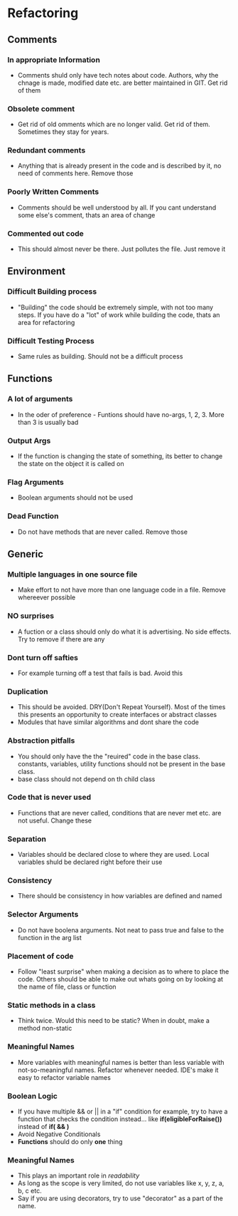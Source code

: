 # Refactoring

## Comments
### In appropriate Information
* Comments shuld only have tech notes about code. Authors, why the chnage is made, modified date etc. are better maintained  in GIT. Get rid of them
### Obsolete comment
* Get rid of old omments which are no longer valid. Get rid of them. Sometimes they stay for years.
### Redundant comments
* Anything that is already present in the code and is described by it, no need of comments here. Remove those
### Poorly Written Comments
* Comments should be well understood by all. If you cant understand some else's comment, thats an area of change
### Commented out code
* This should almost never be there. Just pollutes the file. Just remove it

## Environment
### Difficult Building process
* "Building" the code should be extremely simple, with not too many steps. If you have do a "lot" of work while building the code, thats an area for refactoring
### Difficult Testing Process
* Same rules as building. Should not be a difficult process

## Functions
### A lot of arguments
* In the oder of preference - Funtions should have no-args, 1, 2, 3. More than 3 is usually bad
### Output Args
* If the function is changing the state of something, its better to change the state on the object it is called on
### Flag Arguments
* Boolean arguments should not be used
### Dead Function
* Do not have methods that are never called. Remove those

## Generic
### Multiple languages in one source file
* Make effort to not have more than one language code in a file. Remove whereever possible
### NO surprises
* A fuction or a class should only do what it is advertising. No side effects. Try to remove if there are any
### Dont turn off safties
* For example turning off a test that fails is bad. Avoid this
### Duplication
* This should be avoided. DRY(Don't Repeat Yourself). Most of the times this presents an opportunity to create interfaces or abstract classes
* Modules that have similar algorithms and dont share the code
### Abstraction pitfalls
* You should only have the the "reuired" code in the base class. constants, variables, utility functions should not be present in the base class.
* base class should not depend on th child class
### Code  that is never used
* Functions that are never called, conditions that are never met etc. are not useful. Change these
### Separation
* Variables should be declared close to where they are used. Local variables shuld be declared right before their use
### Consistency
* There should be consistency in how variables are defined and named
### Selector Arguments
* Do not have boolena arguments. Not neat to pass true and false to the function in the arg list
### Placement of code
* Follow "least surprise" when making a decision as to where to place the code. Others should be able to make out whats going on by looking at the name of file, class or function
### Static methods in a class
* Think twice. Would this need to be static? When in doubt, make a method non-static
### Meaningful Names
* More variables with meaningful names is better than less variable with not-so-meaningful names. Refactor whenever needed. IDE's make it easy to refactor variable names
### Boolean Logic
* If you have multiple && or || in a "if" condition for example, try to have a function that checks the condition instead... like **if(eligibleForRaise())** instead of **if(<cond1> && <cond2>)** 
* Avoid Negative Conditionals
* **Functions** should do only **one** thing

### Meaningful Names
* This plays an important role in *readability*
* As long as the scope is very limited, do not use variables like x, y, z, a, b, c  etc.
* Say if you are using decorators,  try to use "decorator" as a part of the name.


